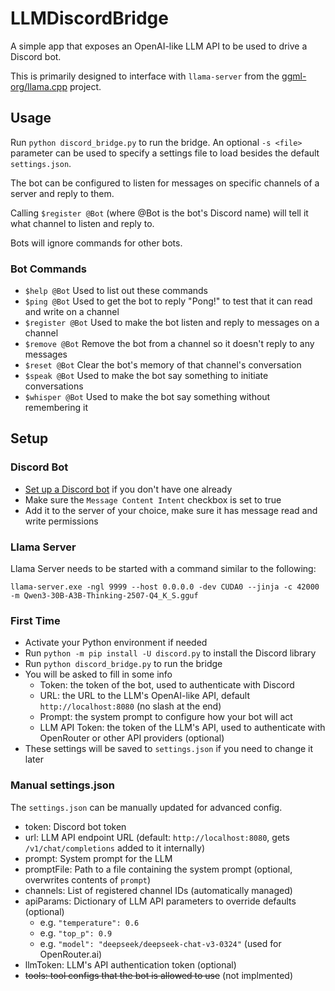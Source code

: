 # LLMDiscordBridge

A simple app that exposes an OpenAI-like LLM API to be used to drive a Discord bot.

This is primarily designed to interface with `llama-server` from the [ggml-org/llama.cpp](https://github.com/ggml-org/llama.cpp) project.

## Usage

Run `python discord_bridge.py` to run the bridge. An optional `-s <file>` parameter can be used to specify a settings file to load besides the default `settings.json`.

The bot can be configured to listen for messages on specific channels of a server and reply to them.

Calling `$register @Bot` (where @Bot is the bot's Discord name) will tell it what channel to listen and reply to.

Bots will ignore commands for other bots.

### Bot Commands

- `$help @Bot` Used to list out these commands
- `$ping @Bot` Used to get the bot to reply "Pong!" to test that it can read and write on a channel
- `$register @Bot` Used to make the bot listen and reply to messages on a channel
- `$remove @Bot` Remove the bot from a channel so it doesn't reply to any messages
- `$reset @Bot` Clear the bot's memory of that channel's conversation
- `$speak @Bot` Used to make the bot say something to initiate conversations
- `$whisper @Bot` Used to make the bot say something without remembering it

## Setup

### Discord Bot

- [Set up a Discord bot](https://discordpy.readthedocs.io/en/stable/discord.html) if you don't have one already
- Make sure the `Message Content Intent` checkbox is set to true
- Add it to the server of your choice, make sure it has message read and write permissions

### Llama Server

Llama Server needs to be started with a command similar to the following:
```
llama-server.exe -ngl 9999 --host 0.0.0.0 -dev CUDA0 --jinja -c 42000 -m Qwen3-30B-A3B-Thinking-2507-Q4_K_S.gguf
```

### First Time

- Activate your Python environment if needed
- Run `python -m pip install -U discord.py` to install the Discord library
- Run `python discord_bridge.py` to run the bridge
- You will be asked to fill in some info
  - Token: the token of the bot, used to authenticate with Discord
  - URL: the URL to the LLM's OpenAI-like API, default `http://localhost:8080` (no slash at the end)
  - Prompt: the system prompt to configure how your bot will act
  - LLM API Token: the token of the LLM's API, used to authenticate with OpenRouter or other API providers (optional)
- These settings will be saved to `settings.json` if you need to change it later

### Manual settings.json

The `settings.json` can be manually updated for advanced config.

 - token: Discord bot token
 - url: LLM API endpoint URL (default: `http://localhost:8080`, gets `/v1/chat/completions` added to it internally)
 - prompt: System prompt for the LLM
 - promptFile: Path to a file containing the system prompt (optional, overwrites contents of `prompt`)
 - channels: List of registered channel IDs (automatically managed)
 - apiParams: Dictionary of LLM API parameters to override defaults (optional)
   - e.g. `"temperature": 0.6`
   - e.g. `"top_p": 0.9`
   - e.g. `"model": "deepseek/deepseek-chat-v3-0324"` (used for OpenRouter.ai)
 - llmToken: LLM's API authentication token (optional)
 - ~~tools: tool configs that the bot is allowed to use~~ (not implmented)
